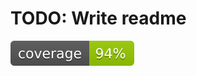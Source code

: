 # TODO: Write readme

![Coverage](https://raw.githubusercontent.com/andrewbeaton123/tic_tac_toe_game/main/coverage.svg)
